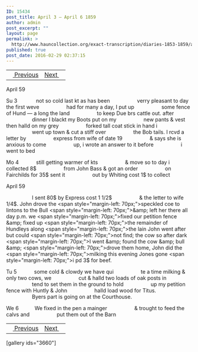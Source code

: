 ```yaml
---
ID: 15434
post_title: April 3 – April 6 1859
author: admin
post_excerpt: ""
layout: page
permalink: >
  http://www.hauncollection.org/exact-transcription/diaries-1853-1859/april-3-april-6-1859/
published: true
post_date: 2016-02-29 02:37:15
---
```

<table style="width: 100%;" align="center">
<tbody>
<tr>
<td><a href="http://www.hauncollection.org/version-2/diaries-1853-1859/march-30-april-2-1859/"><img src="https://lh3.googleusercontent.com/-EFJpxxNiPNw/VqgtWBCZrMI/AAAAAAAAAFU/WfY4lPFWWkg/s800-Ic42/Soeb-Plain-Arrows-8-10px.png" alt="" width="10" height="10" /> Previous</a></td>
<td style="text-align: right;"><a href="http://www.hauncollection.org/version-2/diaries-1853-1859/april-6-april-10-1859/">Next <img src="https://lh3.googleusercontent.com/-67k0cYlpXHw/VqgtWKz1MXI/AAAAAAAAAFU/k9PW_Piyurk/s800-Ic42/Soeb-Plain-Arrows-5-10px.png" alt="" width="10" height="10" /></a></td>
</tr>
</tbody>
</table>
April 59

Su 3             not so cold last kt as has been
<span style="margin-left: 70px;">verry pleasant to day the first weve
<span style="margin-left: 70px;">had for many a day, I put up
<span style="margin-left: 70px;">some fence of Hund — a long the land
<span style="margin-left: 70px;">to keep Due brs cattle out. after
<span style="margin-left: 70px;">dinner I blackt my Boots put on my
<span style="margin-left: 70px;">new pants &amp; vest then halld on my grey
<span style="margin-left: 70px;">forked tall coat stick in hand i
<span style="margin-left: 70px;">went up town &amp; cut a stiff over
<span style="margin-left: 70px;">the Bob tails. I rcvd a letter by
<span style="margin-left: 70px;">express from wife of date 19
<span style="margin-left: 70px;">&amp; says she is anxious to come
<span style="margin-left: 70px;">up, i wrote an answer to it before
<span style="margin-left: 70px;">i went to bed</span></span></span></span></span></span></span></span></span></span></span></span></span>

Mo 4            still getting warmer of kts
<span style="margin-left: 70px;">&amp; move so to day i collected 8$
<span style="margin-left: 70px;">from John Bass &amp; got an order
<span style="margin-left: 70px;">on Fairchilds for 35$ sent it
<span style="margin-left: 70px;">out by Whiting cost 1$ to collect</span></span></span></span>

April 59

<span style="margin-left: 70px;">I sent 80$ by Express cost 1 1/2$
<span style="margin-left: 70px;">&amp; the letter to wife 1/4$. John drove the
<span style="margin-left: 70px;">speckled coe to lintons to the Bull
<span style="margin-left: 70px;">&amp; left her there all day p.m. we
<span style="margin-left: 70px;">fixed our petition fence &amp; fixed up
<span style="margin-left: 70px;">the remainder of Hundleys along
<span style="margin-left: 70px;">the lain John went after but could
<span style="margin-left: 70px;">not find; the cow so after dark
<span style="margin-left: 70px;">I went &amp; found the cow &amp; bull &amp;
<span style="margin-left: 70px;">drove them home, John did the
<span style="margin-left: 70px;">milking this evening Jones gone
<span style="margin-left: 70px;">i pd 3$ for beef.</span></span></span></span></span></span></span></span></span></span></span></span>

Tu 5            some cold &amp; clowdy we have qui
<span style="margin-left: 70px;">te a time milking &amp; only two cows, we
<span style="margin-left: 70px;">cut &amp; halld two loads of oak posts in
<span style="margin-left: 70px;">tend to set them in the ground to hold
<span style="margin-left: 70px;">up my petition fence with Huntly &amp; John
<span style="margin-left: 70px;">halld load wood for Titus.
<span style="margin-left: 70px;">Byers part is going on at the Courthouse.</span></span></span></span></span></span>

We 6           We fixed in the pen a mainger
<span style="margin-left: 70px;">&amp; trought to feed the calvs and
<span style="margin-left: 70px;">put them out of the Barn</span></span>
<table style="width: 100%;" align="center">
<tbody>
<tr>
<td><a href="http://www.hauncollection.org/version-2/diaries-1853-1859/march-30-april-2-1859/"><img src="https://lh3.googleusercontent.com/-EFJpxxNiPNw/VqgtWBCZrMI/AAAAAAAAAFU/WfY4lPFWWkg/s800-Ic42/Soeb-Plain-Arrows-8-10px.png" alt="" width="10" height="10" /> Previous</a></td>
<td style="text-align: right;"><a href="http://www.hauncollection.org/version-2/diaries-1853-1859/april-6-april-10-1859/">Next <img src="https://lh3.googleusercontent.com/-67k0cYlpXHw/VqgtWKz1MXI/AAAAAAAAAFU/k9PW_Piyurk/s800-Ic42/Soeb-Plain-Arrows-5-10px.png" alt="" width="10" height="10" /></a></td>
</tr>
</tbody>
</table>
[gallery ids="3660"]
